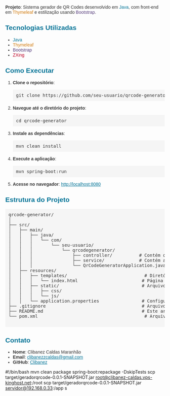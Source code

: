 <div style="font-family: Arial, sans-serif; color: #333;">
  <p><b>Projeto</b>: Sistema gerador de QR Codes desenvolvido em <span style="color: #007396;">Java</span>, com front-end em <span style="color: #d17b0f;">Thymeleaf</span> e estilização usando <span style="color: #563d7c;">Bootstrap</span>.</p>

<h2 style="color: #007396;">Tecnologias Utilizadas</h2>
  <ul>
    <li><span style="color: #007396;">Java</span></li>
    <li><span style="color: #d17b0f;">Thymeleaf</span></li>
    <li><span style="color: #563d7c;">Bootstrap</span></li>
    <li><span style="color: #bc0024;">ZXing</span></li>
  </ul>

<h2 style="color: #007396;">Como Executar</h2>
  <ol>
    <li><b>Clone o repositório</b>:
      <pre style="background-color: #f5f5f5; padding: 10px;">git clone https://github.com/seu-usuario/qrcode-generator.git</pre>
    </li>
    <li><b>Navegue até o diretório do projeto</b>:
      <pre style="background-color: #f5f5f5; padding: 10px;">cd qrcode-generator</pre>
    </li>
    <li><b>Instale as dependências</b>:
      <pre style="background-color: #f5f5f5; padding: 10px;">mvn clean install</pre>
    </li>
    <li><b>Execute a aplicação</b>:
      <pre style="background-color: #f5f5f5; padding: 10px;">mvn spring-boot:run</pre>
    </li>
    <li><b>Acesse no navegador</b>:
      <a href="http://localhost:8080" style="color: #007396;">http://localhost:8080</a>
    </li>
  </ol>

<h2 style="color: #007396;">Estrutura do Projeto</h2>
  <pre style="background-color: #f5f5f5; padding: 10px;">
qrcode-generator/
│
├── src/
│   ├── main/
│   │   ├── java/
│   │   │   └── com/
│   │   │       └── seu-usuario/
│   │   │           └── qrcodegenerator/
│   │   │               ├── controller/          # Contém os controladores para tratar as requisições
│   │   │               ├── service/             # Contém a lógica de negócio
│   │   │               └── QrCodeGeneratorApplication.java  # Classe principal para rodar a aplicação
│   ├── resources/
│   │   ├── templates/                             # Diretório com os arquivos HTML do Thymeleaf
│   │   │   └── index.html                        # Página principal do gerador de QR Codes
│   │   ├── static/                               # Arquivos estáticos (CSS, JS, etc.)
│   │   │   ├── css/
│   │   │   └── js/
│   │   └── application.properties                # Configurações da aplicação Spring Boot
├── .gitignore                                    # Arquivo para ignorar arquivos desnecessários no git
├── README.md                                     # Este arquivo de README
└── pom.xml                                        # Arquivo de configuração do Maven (dependências e plugins)
  </pre>

<h2 style="color: #007396;">Contato</h2>
  <ul>
    <li><b>Nome</b>: Clibanez Caldas Maranhão</li>
    <li><b>Email</b>: <a href="mailto:clibanezzcaldas@gmail.com" style="color: #007396;">clibanezzcaldas@gmail.com</a></li>
    <li><b>GitHub</b>: <a href="https://github.com/clibanez" style="color: #007396;">Clibanez</a></li>
  </ul>
</div>


#!/bin/bash
mvn clean package spring-boot:repackage -DskipTests
scp  target/geradorqrcode-0.0.1-SNAPSHOT.jar root@clibanez-caldas.vps-kinghost.net:/root
scp  target/geradorqrcode-0.0.1-SNAPSHOT.jar servidor@192.168.0.33:/app
s
